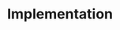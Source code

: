 ---
title: Implementation
week: 6
dates: 
- 2023-02-28
- 2023-03-02
current: false
unit: 2
project: project2
day1:
- '1:1 Meetings: Implementation'
day2:
- 'Discuss final presentation'
- '1:1 Meetings: Implementation'
hw:
- 'Project 2: Implementation'
- 'Project 2: Implementation'
---